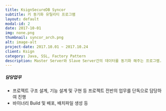 ```yaml
---
title: KsignSecureDB Syncor 
subtitle: 키 동기화 유틸리티 프로그램
layout: default
modal-id: 2
date: 2017-10-01
img: none.png
thumbnail: syncor_arch.png
alt: image-alt
project-date: 2017.10.01 ~ 2017.10.24
client: Ksign
category: Java, SSL, Factory Pattern
description: Master Server와 Slave Server간의 데이터를 동기화 해주는 프로그램. Windows 환경에서 MSSQL DBMS 데이터를 동기화 함
---
```

##### 담당업무
* 프로젝트 구조 설계, 기능 설계 및 구현 등 프로젝트 전반의 업무를 단독으로 담당하여 진행
* 바이너리 Build 및 배포, 배치파일 생성 등